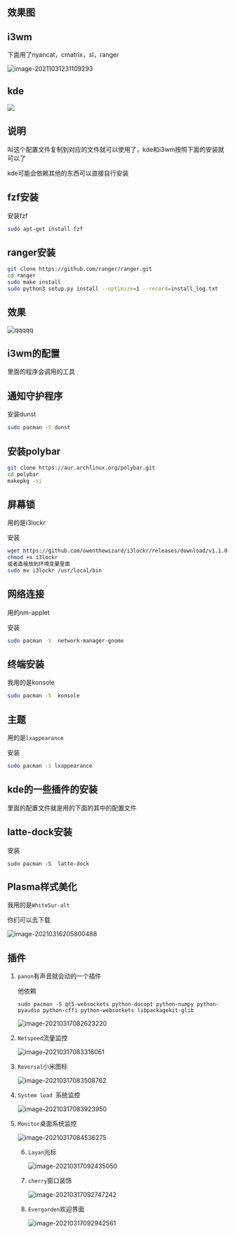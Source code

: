

## 效果图

## i3wm

下面用了nyancat，cmatrix，sl，ranger

![image-20211031231109293](https://cdn.jsdelivr.net/gh/Zhao-sai-sai/Picture/image-20211031231109293.png)

## kde

![](https://cdn.jsdelivr.net/gh/Zhao-sai-sai/Picture/320.gif)

## 说明

叫这个配置文件复制到对应的文件就可以使用了，kde和i3wm按照下面的安装就可以了

kde可能会依赖其他的东西可以直接自行安装

## fzf安装

安装fzf

```sh
sudo apt-get install fzf 
```

## ranger安装

```sh
git clone https://github.com/ranger/ranger.git
cd ranger
sudo make install
sudo python3 setup.py install --optimize=1 --record=install_log.txt
```

## 效果
![qqqqq](https://cdn.jsdelivr.net/gh/wzass/zp/qqqqq.png)


## i3wm的配置

里面的程序会调用的工具



## 通知守护程序

安装dunst

```sh
sudo pacman -S dunst
```



## 安装polybar

```sh
git clone https://aur.archlinux.org/polybar.git
cd polybar
makepkg -si 
```

## 屏幕锁

用的是i3lockr

安装

```sh
wget https://github.com/owenthewizard/i3lockr/releases/download/v1.1.0-docfix/i3lockr
chmod +x i3lockr
或者直接放到环境变量里面
sudo mv i3lockr /usr/local/bin
```



## 网络连接

用的nm-applet

安装

```sh
sudo pacman -S  network-manager-gnome
```

## 终端安装

我用的是konsole

```sh
sudo pacman -S  konsole
```



## 主题

用的是`lxappearance`

安装

```sh
sudo pacman -S lxappearance
```



## kde的一些插件的安装

里面的配置文件就是用的下面的其中的配置文件

##  latte-dock安装

安装

```
sudo pacman -S  latte-dock
```

## Plasma样式美化

我用的是`WhiteSur-alt `

你们可以去下载

![image-20210316205800488](https://cdn.jsdelivr.net/gh/wzass/zp/image-20210316205800488.png)

## 插件

1. `panon`有声音就会动的一个插件

   他依赖

   ```
   sudo pacman -S qt5-websockets python-docopt python-numpy python-pyaudio python-cffi python-websockets libpackagekit-glib
   ```

   ![image-20210317082623220](https://cdn.jsdelivr.net/gh/wzass/zp/image-20210317082623220.png)

2. `Netspeed`流量监控

   ![image-20210317083316061](/home/zss/.config/Typora/typora-user-images/image-20210317083316061.png)

3. `Reversal`小米图标

   ![image-20210317083508762](https://cdn.jsdelivr.net/gh/wzass/zp/image-20210317083508762.png)

4. `System load `系统监控

   ![image-20210317083923950](https://cdn.jsdelivr.net/gh/wzass/zp/image-20210317083923950.png)

5. `Monitor`桌面系统监控

   

   ![image-20210317084536275](https://cdn.jsdelivr.net/gh/wzass/zp/image-20210317084536275.png)

   6. `Layan`光标

      ![image-20210317092435050](https://cdn.jsdelivr.net/gh/wzass/zp/image-20210317092435050.png)

   7. `cherry`窗口装饰

      ![image-20210317092747242](https://cdn.jsdelivr.net/gh/wzass/zp/image-20210317092747242.png)

   8. `Evergarden`欢迎界面

      ![image-20210317092942561](https://cdn.jsdelivr.net/gh/wzass/zp/image-20210317092942561.png)

